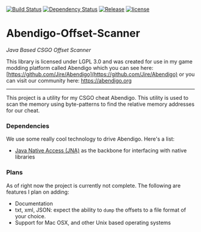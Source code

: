 [![Build Status](https://travis-ci.org/Jonatino/Abendigo-Offset-Scanner.svg?branch=master)](https://travis-ci.org/Jonatino/Abendigo-Offset-Scanner)
[![Dependency Status](https://www.versioneye.com/user/projects/578ab65fc3d40f004685241e/badge.svg?style=flat)](https://www.versioneye.com/user/projects/578ab65fc3d40f004685241e)
[![Release](https://jitpack.io/v/Jonatino/Abendigo-Offset-Scanner.svg)](https://jitpack.io/#Jonatino/Abendigo-Offset-Scanner)
[![license](https://img.shields.io/badge/license-LGPL%203.0-greenblue.svg)](https://github.com/Jonatino/Abendigo-Offset-Scanner/blob/master/LICENSE)

# Abendigo-Offset-Scanner
_Java Based CSGO Offset Scanner_

This library is licensed under LGPL 3.0 and was created for use in my game modding platform called Abendigo which you
can see here: [https://github.com/Jire/Abendigo](https://github.com/Jire/Abendigo)  or you can visit our community here: https://abendigo.org

---

This project is a utility for my CSGO cheat Abendigo. This utility is used to scan the memory using byte-patterns to find the relative memory addresses for our cheat.

### Dependencies

We use some really cool technology to drive Abendigo. Here's a list:

- [Java Native Access (JNA)](https://github.com/java-native-access/jna) as the backbone for interfacing with native libraries

### Plans

As of right now the project is currently not complete. The following are features I plan on adding:
 - Documentation
 - txt, xml, JSON: expect the ability to `dump` the offsets to a file format of your choice.
 - Support for Mac OSX, and other Unix based operating systems
